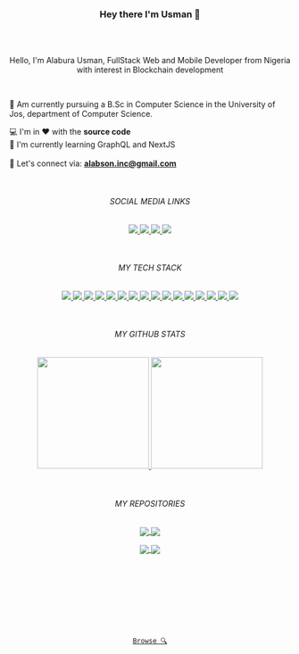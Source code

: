 <h3 align=center>Hey there I'm Usman 👋</h3>
<br/><br/>

<p align="center">
  Hello, I'm Alabura Usman, FullStack Web and Mobile Developer from Nigeria with interest in Blockchain development
</p>
<br/>

<p lign="center">
🏫 Am currently pursuing a B.Sc in Computer Science in the University of Jos, department of Computer Science.
</p>
<p lign="center">
  💻 I'm in ❤ with the <strong>source code</strong>
  <br/>
  🌱 I'm currently learning GraphQL and NextJS
  <br/><br/>
  💬 Let's connect via: <strong><a href="mailto: alabson.inc@gmail.com">alabson.inc@gmail.com</a></strong>
</p>
<br/>



<h6 align="center">SOCIAL MEDIA LINKS</h6>

<p align="center">
  <a href="https://github.com/Alabs02">
    <img src="https://img.shields.io/badge/-@Alabs02-%23181717?style=flat-square&logo=github" />
  </a>

  <a href="https://codepen.io/Alabura">
    <img src="https://img.shields.io/badge/-@Alabura-%23000814?style=flat-square&logo=codepen" />
  </a>

  <a href="https://www.linkedin.com/in/alabura-usman-581015188/">
    <img src="https://img.shields.io/badge/-@Alabura Usman-%230077B5?style=flat-square&logo=linkedin" />
  </a>

  <a href="https://alaburausmanportfolio.web.app/">
    <img src="https://img.shields.io/website?color=0ab9e6&style=flat-square&up_message=alaburausman&url=https://alaburausmanportfolio.web.app/" />
  </a>
</p>
<br/>

<h6 align="center">MY TECH STACK</h6>
<p align="center">
  <a href="HTML5">
    <img src="https://img.shields.io/badge/-HTML5-%23E44D27?style=flat-square&logo=html5&logoColor=ffffff" />
  </a>

  <a href="CSS 3">
    <img src="https://img.shields.io/badge/-CSS3-%231572B6?style=flat-square&logo=css3" />
  </a>

  <a href="Javascript">
    <img src="https://img.shields.io/badge/-JavaScript-%23F7DF1C?style=flat-square&logo=javascript&logoColor=000000&labelColor=%23F7DF1C&color=%23FFCE5A" />
  </a>

  <a href="PHP">
    <img src="https://img.shields.io/badge/-PHP-%233f51b5?style=flat-square&logo=php&logoColor=3f51b5&labelColor=%23C5CAE9&color=%233f51b5" />
  </a>

  <a href="TypeScript">
    <img src="https://img.shields.io/badge/-TypeScript-007ACC?style=flat-square&logo=typescript&logoColor=white" />
  </a>

  <a href="React JS">
    <img src="https://img.shields.io/badge/-React-%23282C34?style=flat-square&logo=react" />
  </a>

  <a href="Vue JS">
    <img src="https://img.shields.io/badge/-Vue.js-%232c3e50?style=flat-square&logo=vuedotjs" />
  </a>

  <a href="Laravel">
    <img src="https://img.shields.io/badge/-Laravel-%23282C34?style=flat-square&logo=laravel" />
  </a>

  <a href="SASS">
    <img src="https://img.shields.io/badge/-Sass-%23CC6699?style=flat-square&logo=sass&logoColor=ffffff" />
  </a>

  <a href="Tailwind CSS">
    <img src="https://img.shields.io/badge/-TailwindCss-%231a202c?style=flat-square&logo=tailwind-css" />
  </a>

  <a href="Vite">
    <img src="https://img.shields.io/badge/-Vite-%23646CFF?style=flat-square&logo=vite&logoColor=ffffff" />
  </a>

  <a href="ESLint">
    <img src="https://img.shields.io/badge/-ESLint-%234B32C3?style=flat-square&logo=eslint" />
  </a>

  <a href="GIT">
    <img src="https://img.shields.io/badge/-Git-%23F05032?style=flat-square&logo=git&logoColor=%23ffffff" />
  </a>

  <a href="Visual Studio Code">
    <img src="https://img.shields.io/badge/-VSCode-%23007ACC?style=flat-square&logo=visual-studio-code" />
  </a>

  <a href="Netlify">
    <img src="https://img.shields.io/badge/-Netlify-%2300C7B7?style=flat-square&logo=netlify&logoColor=ffffff" />
  </a>

  <a href="Firebase">
    <img src="https://img.shields.io/badge/-Firebase-%23ffc300?style=flat-square&logo=firebase&logoColor=ffffff" />
  </a>
</p>
<br/>

<h6 align="center">MY GITHUB STATS</h6>

<p align="center">
  <a href="https://github.com/anuraghazra/github-readme-stats"title="Go to docs">
    <img height="200" src="https://github-readme-stats.vercel.app/api?username=alabs02&show_icons=true&bg_color=001d3d&icon_color=ffc300&text_color=bde0fe&title_color=ffc300&border_radius=15&line_height=30&count_private=true&hide_border=true">
  </a>

  <a href="https://github.com/anuraghazra/github-readme-stats" title="Go to docs">
    <img height="200" src="https://github-readme-stats.vercel.app/api/top-langs/?username=alabs02&hide=c%23,powershell,java&title_color=ffc300&text_color=bde0fe&bg_color=001d3d&langs_count=10&layout=compact&border_radius=15&hide_border=true&line_height=30" />
  </a>
</p>
<br/>

<h6 align="center">MY REPOSITORIES</h6>

<p align="center">
  <a href="https://github.com/anuraghazra/github-readme-stats" title="Go to docs">
    <img align="center" src="https://github-readme-stats.vercel.app/api/pin/?username=alabs02&repo=LinkedIn-Clone-Alabs&bg_color=d8f3dc&hide_border=true&border_radius=15&line_height=30&title_color=000814&text_color=000814&icon_color=ffc300" />
  </a>

  <a href="https://github.com/anuraghazra/github-readme-stats" title="Go to docs">
    <img align="center" src="https://github-readme-stats.vercel.app/api/pin/?username=alabs02&repo=TraPay&bg_color=d8f3dc&hide_border=true&border_radius=15&line_height=30&title_color=000814&text_color=000814&icon_color=ffc300" />
  </a>
</p>

<p align="center">
  <a href="https://github.com/anuraghazra/github-readme-stats" title="Go to docs">
    <img align="center" src="https://github-readme-stats.vercel.app/api/pin/?username=alabs02&repo=Crosssift&bg_color=d8f3dc&hide_border=true&border_radius=15&line_height=30&title_color=000814&text_color=000814&icon_color=ffc300" />
  </a>

  <a href="https://github.com/anuraghazra/github-readme-stats" title="Go to docs">
    <img align="center" src="https://github-readme-stats.vercel.app/api/pin/?username=alabs02&repo=Laravel-Test-Todo-App&bg_color=d8f3dc&hide_border=true&border_radius=15&line_height=30&title_color=000814&text_color=000814&icon_color=ffc300" />
  </a>
</p>
<br /><br /><br /><br /><br /><br/><br/>
<p align="center">
  <code align="center"><a href="https://github.com/alabs02?tab=repositories" title="Browse">Browse 🔍</a>
</code>
</p>


<!--
**Alabs02/Alabs02** is a ✨ _special_ ✨ repository because its `README.md` (this file) appears on your GitHub profile.

Here are some ideas to get you started:

- 🔭 I’m currently working on ...
- 🌱 I’m currently learning ...
- 👯 I’m looking to collaborate on ...
- 🤔 I’m looking for help with ...
- 💬 Ask me about ...
- 📫 How to reach me: ...
- 😄 Pronouns: ...
- ⚡ Fun fact: ...
-->
